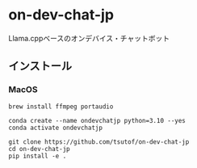 # on-dev-chat-jp
Llama.cppベースのオンデバイス・チャットボット

## インストール

### MacOS

```
brew install ffmpeg portaudio
```

```
conda create --name ondevchatjp python=3.10 --yes
conda activate ondevchatjp
```

```
git clone https://github.com/tsutof/on-dev-chat-jp
cd on-dev-chat-jp
pip install -e .
```

